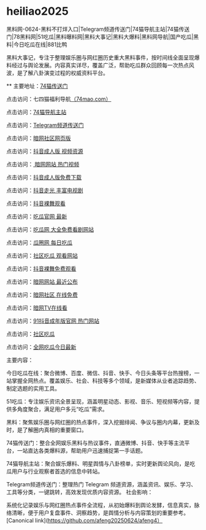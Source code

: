 # heiliao2025
黑料网-0624-黑料不打烊入口|Telegram频道传送门|74猫导航主站|74猫传送门|78黑料网|51吃瓜|黑料曝料网|黑料大事记|黑料大爆料|黑料网导航|国产吃瓜|黑料|今日吃瓜在线|881比鸭

黑料大事记，专注于整理娱乐圈与网红圈历史重大黑料事件，按时间线全面呈现爆料经过与舆论发展。内容真实详尽，覆盖广泛，帮助吃瓜群众回顾每一次热点风波，是了解八卦演变过程的权威资料平台。

** 主要地址：<a href="https://74mao.com/">74猫传送门</a>

点击访问：七四猫福利导航<a href="https://74mao.com/">（74mao.com）</a>

点击访问：<a href="https://74mao.com/">74猫导航主站</a>

点击访问：<a href="https://74mao.com/">Telegram频道传送门</a>

点击访问：<a href="https://aw2-13.pages.dev/">暗网社区网页版</a>

点击访问：<a href="https://dy1-14.pages.dev/">抖音成人版 视频资源</a>

点击访问：<a href="https://aw10-21.pages.dev/"> 暗网网站 热门视频</a>

点击访问：<a href="https://dy6-22.pages.dev/">抖音成人版免费下载</a>

点击访问：<a href="https://aw4-23.pages.dev/">抖音走光 丰富电视剧</a>

点击访问：<a href="https://dy9-23.pages.dev/">抖音裸舞观看</a>

点击访问：<a href="https://cg2-45.pages.dev/">吃瓜官网 最新</a>

点击访问：<a href="https://cg3-46.pages.dev/">吃瓜网 大全免费看剧网站</a>

点击访问：<a href="https://cg6-46.pages.dev/">瓜圈网 每日吃瓜</a>

点击访问：<a href="https://cg8-45.pages.dev/">社区吃瓜 观看网站</a>

点击访问：<a href="https://dy9-22.pages.dev/">抖音裸舞免费观看</a>

点击访问：<a  href="https://aw10-05.pages.dev/">暗网网站 最近公布</a>

点击访问：<a  href="https://aw2-04.pages.dev/">暗网社区 在线免费</a>

点击访问：<a href="https://aw9-02.pages.dev/">暗网TV在线看</a>

点击访问：<a href="https://dy2-03.pages.dev/">91抖音成年版官网 热门网站</a>

点击访问：<a href="https://cg8-38.pages.dev/">社区吃瓜</a>

点击访问：<a href="https://cg4-37.pages.dev/">全网吃瓜今日最新</a>

主要内容：

今日吃瓜在线：聚合微博、百度、微信、抖音、快手、今日头条等平台热搜榜，一站掌握全网热点。覆盖娱乐、社会、科技等多个领域，是新媒体从业者追踪趋势、制定选题的实用工具。

51吃瓜：专注娱乐资讯全景呈现，涵盖明星动态、影视、音乐、短视频等内容，提供多角度聚合，满足用户多元“吃瓜”需求。

黑料：聚焦娱乐圈与网红圈的热点事件，深入挖掘绯闻、争议与圈内内幕，更新及时，是了解圈内真相的重要窗口。

74猫传送门：整合全网娱乐黑料与热议事件，直通微博、抖音、快手等主流平台，一站直达各类爆料源，帮助用户迅速捕捉第一手话题。

74猫导航主站：聚合娱乐爆料、明星舆情与八卦榜单，实时更新舆论风向，是吃瓜用户与行业观察者首选的信息中转站。

Telegram频道传送门：整理热门 Telegram 频道资源，涵盖资讯、娱乐、学习、工具等分类，一键跳转，高效发现优质内容资源。
社会影响：

系统化记录娱乐与网红圈热点事件全流程，从初始爆料到舆论发酵，信息真实，脉络清晰，便于用户复盘事件、洞察趋势，是舆情分析与内容策划的重要参考。
[Canonical link](https://github.com/afeng20250624/afeng4）
